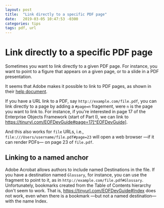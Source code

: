 ```yaml
---
layout: post
title:  "Link directly to a specific PDF page"
date:   2019-03-05 10:47:53 -0300
categories: tips
tags: pdf, url
---
```

# Link directly to a specific PDF page

Sometimes you want to link directly to a given PDF page. For instance, you want to point to a figure that appears on a given page, or to a slide in a PDF presentation.

It seems that Adobe makes it possible to link to PDF pages, as shown in their [help document][pdf-link].

If you have a URL link to a PDF, say `http://example.com/file.pdf`, you can link directly to a page by adding a `#page=n` fragement, were `n` is the page you want to link to. For instance, if you're interested in page 17 of the Enterprise Objects Framework (start of Part I), we can link to https://tinuryl.com/EOFDevGuide#page=17[^EOFDevGuide].

And this also works for `file` URLs, i.e., `file:///Users/username/file.pdf#page=23` will open a web browser —if it can render PDFs— on page 23 of `file.pdf`.

[pdf-link]: https://helpx.adobe.com/acrobat/kb/link-html-pdf-page-acrobat.html

[^EOFDevGuide]: The TinyURL https://tinyurl.com/EOFDevGuide points to  [https://developer.apple.com/ library/ archive/ documentation/ LegacyTechnologies/ WebObjects/ WebObjects_4.0/ System/ Documentation/ Developer/ EnterpriseObjects/ Guide/ EOFDevGuide.pdf](https://developer.apple.com/library/archive/documentation/LegacyTechnologies/WebObjects/WebObjects_4.0/System/Documentation/Developer/EnterpriseObjects/Guide/EOFDevGuide.pdf). See that you can add the fragment to a redirection!

## Linking to a named anchor

Adobe Acrobat allows authors to include named Destinations in the file. If you have a destination named `Glossary`, for instance, you can use the fragment to point to it, as in `http://example.com/file.pdf#Glossary`. Unfortunately, bookmarks created from the Table of Contents hierarchy don't seem to work. That is, https://tinyurl.com/EOFDevGuide#Index does not work, even when there is a bookmark —but not a named destination— with the name Index.